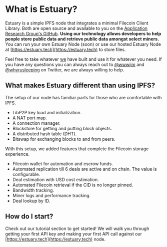# What is Estuary?

Estuary is a simple IPFS node that integrates a minimal Filecoin Client Library. Both are open source and available to you on the [Application Research Group's GitHub](https://github.com/application-research/). **Using our technology allows developers to help people store public data and retrieve public data amongst select miners.** You can run your own Estuary Node (soon) or use our hosted Estuary Node at [https://estuary.tech](https://estuary.tech) to store files.

Feel free to take whatever [we](https://arg.protocol.ai) have built and use it for whatever you need. If you have any questions you can always reach out to [@wwwjim](https://www.twitter.com/wwwjim) and [@whyrusleeping](https://www.twitter.com/whyrusleeping) on Twitter, we are always willing to help.

## What makes Estuary different than using IPFS?

The setup of our node has familiar parts for those who are comfortable with IPFS.

- LibP2P key load and initialization.
- A NAT port map.
- A connection manager.
- Blockstore for getting and putting block objects.
- A distributed hash table (DHT).
- Bitswap for exchanging blocks to and from peers.

With this setup, we added features that complete the Filecoin storage experience.

- Filecoin wallet for automation and escrow funds.
- Automated replication till 6 deals are active and on chain. The value is configurable.
- Deal estimation with USD cost estimation.
- Automated Filecoin retrieval if the CID is no longer pinned.
- Bandwidth tracking.
- Miner logs and performance tracking.
- Deal lookup by ID.

## How do I start?

Check out our tutorial section to get started! We will walk you
through getting your first API key and making your first API call against our [https://estuary.tech](https://estuary.tech) node.
